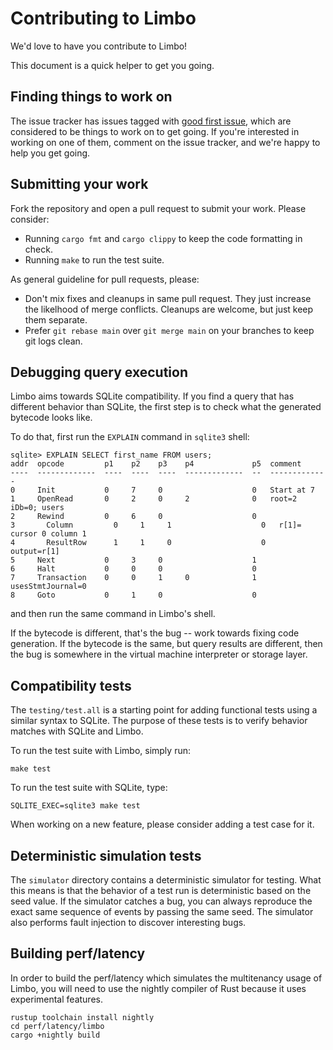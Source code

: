 # Contributing to Limbo

We'd love to have you contribute to Limbo!

This document is a quick helper to get you going.

## Finding things to work on

The issue tracker has issues tagged with [good first issue](https://github.com/penberg/limbo/issues?q=is%3Aissue+is%3Aopen+label%3A%22good+first+issue%22),
which are considered to be things to work on to get going. If you're interested in working on one of them, comment on the issue tracker, and we're happy to help you get going.

## Submitting your work

Fork the repository and open a pull request to submit your work. Please consider:

* Running `cargo fmt` and `cargo clippy` to keep the code formatting in check.
* Running `make` to run the test suite.

As general guideline for pull requests, please:

* Don't mix fixes and cleanups in same pull request. They just increase the likelhood of merge conflicts. Cleanups are welcome, but just keep them separate.
* Prefer `git rebase main` over `git merge main` on your branches to keep git logs clean.

## Debugging query execution

Limbo aims towards SQLite compatibility. If you find a query that has different behavior than SQLite, the first step is to check what the generated bytecode looks like.

To do that, first run the `EXPLAIN` command in `sqlite3` shell:

```
sqlite> EXPLAIN SELECT first_name FROM users;
addr  opcode         p1    p2    p3    p4             p5  comment
----  -------------  ----  ----  ----  -------------  --  -------------
0     Init           0     7     0                    0   Start at 7
1     OpenRead       0     2     0     2              0   root=2 iDb=0; users
2     Rewind         0     6     0                    0
3       Column         0     1     1                    0   r[1]= cursor 0 column 1
4       ResultRow      1     1     0                    0   output=r[1]
5     Next           0     3     0                    1
6     Halt           0     0     0                    0
7     Transaction    0     0     1     0              1   usesStmtJournal=0
8     Goto           0     1     0                    0
```

and then run the same command in Limbo's shell.

If the bytecode is different, that's the bug -- work towards fixing code generation.
If the bytecode is the same, but query results are different, then the bug is somewhere in the virtual machine interpreter or storage layer.

## Compatibility tests

The `testing/test.all` is a starting point for adding functional tests using a similar syntax to SQLite.
The purpose of these tests is to verify behavior matches with SQLite and Limbo.

To run the test suite with Limbo, simply run:

```
make test
```

To run the test suite with SQLite, type:

```
SQLITE_EXEC=sqlite3 make test
```

When working on a new feature, please consider adding a test case for it.

## Deterministic simulation tests

The `simulator` directory contains a deterministic simulator for testing.
What this means is that the behavior of a test run is deterministic based on the seed value.
If the simulator catches a bug, you can always reproduce the exact same sequence of events by passing the same seed.
The simulator also performs fault injection to discover interesting bugs.

## Building perf/latency

In order to build the perf/latency which simulates the multitenancy usage of Limbo, you will need to use the nightly compiler of Rust because it uses experimental features.

```
rustup toolchain install nightly
cd perf/latency/limbo
cargo +nightly build
```

